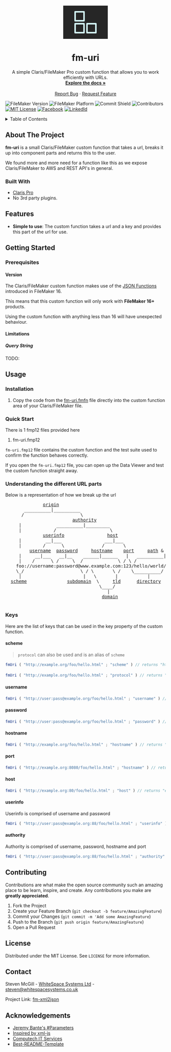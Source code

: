 <p align="center">
  <a href="https://github.com/stevenwhitespacesystems/fm-uri">
    <img src="logo.png" alt="fm-uri" width="140" height="104">
  </a>

  <h1 align="center">fm-uri</h1>

  <p align="center">
    A simple Claris/FileMaker Pro custom function that allows you to work efficiently with URLs.
    <br />
    <a href="https://github.com/stevenwhitespacesystems/fm-uri"><strong>Explore the docs »</strong></a>
    <br />
    <br />
    <a href="https://github.com/stevenwhitespacesystems/fm-uri/issues">Report Bug</a>
    ·
    <a href="https://github.com/stevenwhitespacesystems/fm-uri/issues">Request Feature</a>
  </p>
</p>

<!-- PROJECT SHIELDS -->

![FileMaker Version][filemaker-shield]
![FileMaker Platform][platform-shield]
![Commit Shield][commit-shield]
![Contributors][contributors-shield]
[![MIT License][license-shield]][license-url]
[![Facebook][facebook-shield]][facebook-url]
[![LinkedId][linkedin-shield]][linkedin-url]

<!-- TABLE OF CONTENTS -->
<details>
  <summary>Table of Contents</summary>
  <ol>
    <li>
      <a href="#about-the-project">About The Project</a>
      <ul>
        <li><a href="#built-with">Built With</a></li>
      </ul>
    </li>
    <li>
      <a href="#features">Features</a>
    </li>
    <li>
      <a href="#getting-started">Getting Started</a>
      <ul>
        <li>
          <a href="#prerequisites">Prerequisites</a>
          <ul>
            <li><a href="#version">Version</a></li>
            <li><a href="#custom-functions">Custom Functions</a></li>
            <li><a href="#limitations">Limitations</a></li>
          </ul>
        </li>
      </ul>
    </li>
    <li>
      <a href="#usage">Usage</a>
        <ul>
          <li><a href="#installation">Installation</a></li>
          <li><a href="#quick-start">Quick Start</a></li>
          <li><a href="#sample-conversions">Sample Conversions</a></li>
          <li><a href="#parameters">Parameters</a></li>
        </ul>
    </li>
    <li><a href="#roadmap">Roadmap</a></li>
    <li><a href="#contributing">Contributing</a></li>
    <li><a href="#license">License</a></li>
    <li><a href="#contact">Contact</a></li>
    <li><a href="#acknowledgments">Acknowledgments</a></li>
  </ol>
</details>

<!-- ABOUT THE PROJECT -->

## About The Project

**fm-uri** is a small Claris/FileMaker custom function that takes a url, breaks it up into component parts and returns this to the user.

We found more and more need for a function like this as we expose Claris/FileMaker to AWS and REST API's in general.

### Built With

- [Claris Pro](https://www.claris.com/pro/)
- No 3rd party plugins.

<!-- FEATURES -->

## Features

- **Simple to use**: The custom function takes a url and a key and provides this part of the url for use.

<!-- GETTING STARTED -->

## Getting Started

### Prerequisites

#### Version

The Claris/FileMaker custom function makes use of the [JSON Functions](https://fmhelp.filemaker.com/help/16/fmp/en/index.html#page/FMP_Help/json-functions.html) introduced in FileMaker 16.

This means that this custom function will only work with **FileMaker 16+** products.

Using the custom function with anything less than 16 will have unexpected behaviour.

#### Limitations

##### Query String

TODO:

<!-- USAGE EXAMPLES -->

## Usage

### Installation

1. Copy the code from the [fm-uri.fmfn](https://raw.githubusercontent.com/stevenwhitespacesystems/fm-uri/main/fm-uri.fmfn) file directly into the custom function area of your Claris/FileMaker file.

### Quick Start

There is 1 fmp12 files provided here

1. fm-uri.fmp12

`fm-uri.fmp12` file contains the custom function and the test suite used to confirm the function behaves correctly.

If you open the `fm-uri.fmp12` file, you can open up the Data Viewer and test the custom function straight away.

### Understanding the different URL parts

Below is a representation of how we break up the url

<pre class="ascii-art">              <a href="docs.html#accessors-origin">origin</a>
<span class="line">       __________|__________
      /                     \
</span>                         <a href="#authority">authority</a>
<span class="line">     |             __________|_________
     |            /                    \
</span>              <a href="#userinfo">userinfo</a>                <a href="#host">host</a>                          <a href="docs.html#accessors-resource">resource</a>
<span class="line">     |         __|___                ___|___                 __________|___________
     |        /      \              /       \               /                      \
</span>         <a href="#username">username</a>  <a href="#password">password</a>     <a href="#hostname">hostname</a>    <a href="#port">port</a>     <a href="docs.html#accessors-pathname">path</a> &amp; <a href="docs.html#accessors-segment">segment</a>      <a href="docs.html#accessors-search">query</a>   <a href="docs.html#accessors-hash">fragment</a>
<span class="line">     |     __|___   __|__    ______|______   |   __________|_________   ____|____   |
     |    /      \ /     \  /             \ / \ /                    \ /         \ / \
</span>    foo://username:password@www.example.com:123/hello/world/there.html?name=ferret#foo
<span class="line">    \_/                     \ / \       \ /    \__________/ \     \__/
     |                       |   \       |           |       \      |
</span>  <a href="#scheme">scheme</a>               <a href="docs.html#accessors-subdomain">subdomain</a>  <span class="line">\</span>     <a href="docs.html#accessors-tld">tld</a>      <a href="docs.html#accessors-directory">directory</a>    <span class="line">\</span>   <a href="docs.html#accessors-suffix">suffix</a>
<span class="line">                                   \____/                      \___/
                                      |                          |
</span>                                    <a href="docs.html#accessors-domain">domain</a>                   <a href="docs.html#accessors-filename">filename</a>

</pre>

### Keys

Here are the list of keys that can be used in the key property of the custom function.

#### scheme
> `protocol` can also be used and is an alias of `scheme`
```javascript
fmUri ( "http://example.org/foo/hello.html" ; "scheme" ) // returns "http"

fmUri ( "http://example.org/foo/hello.html" ; "protocol" ) // returns "http"
```

#### username

```javascript
fmUri ( "http://user:pass@example.org/foo/hello.html" ; "username" ) // returns "user"
```

#### password

```javascript
fmUri ( "http://user:pass@example.org/foo/hello.html" ; "password" ) // returns "pass"
```

#### hostname

```javascript
fmUri ( "http://example.org/foo/hello.html" ; "hostname" ) // returns "example.org"
```

#### port

```javascript
fmUri ( "http://example.org:8080/foo/hello.html" ; "hostname" ) // returns "8080"
```

#### host

```javascript
fmUri ( "http://example.org:80/foo/hello.html" ; "host" ) // returns "example.org:80"
```

#### userinfo

Userinfo is comprised of username and password

```javascript
fmUri ( "http://user:pass@example.org:88/foo/hello.html" ; "userinfo" ) // returns "user:pass"
```

#### authority

Authority is comprised of username, password, hostname and port

```javascript
fmUri ( "http://user:pass@example.org:88/foo/hello.html" ; "authority" ) // returns "user:pass@example.org:88"
```

<!-- CONTRIBUTING -->

## Contributing

Contributions are what make the open source community such an amazing place to be learn, inspire, and create. Any contributions you make are **greatly appreciated**.

1. Fork the Project
2. Create your Feature Branch (`git checkout -b feature/AmazingFeature`)
3. Commit your Changes (`git commit -m 'Add some AmazingFeature`)
4. Push to the Branch (`git push origin feature/AmazingFeature`)
5. Open a Pull Request

<!-- LICENSE -->

## License

Distributed under the MIT License. See `LICENSE` for more information.

<!-- CONTACT -->

## Contact

Steven McGill - [WhiteSpace Systems Ltd](https://whitespacesystems.co.uk) - [steven@whitespacesystems.co.uk](mailto:steven@whitespacesystems.co.uk)

Project Link: [fm-xml2json](https://github.com/stevenwhitespacesystems/fm-uri)

<!-- ACKNOWLEDGEMENTS -->

## Acknowledgements

- [Jeremy Bante's #Parameters](http://www.modularfilemaker.org/module/parameters/)
- [Inspired by xml-js](https://github.com/nashwaan/xml-js)
- [Computech IT Services](https://www.computech-it.co.uk)
- [Best-README-Template](https://github.com/othneildrew/Best-README-Template)

<!-- MARKDOWN LINKS & IMAGES -->

[filemaker-shield]: https://img.shields.io/badge/filemaker-%3E%3D%2016.0.0-009edb.svg
[platform-shield]: https://img.shields.io/badge/platform-Pro%20%7C%20Go%20%7C%20Server%20%7C%20Webdirect%20%7C%20Cloud-purple.svg
[contributors-shield]: https://img.shields.io/github/contributors/stevenwhitespacesystems/fm-uri.svg
[license-shield]: https://img.shields.io/badge/license-MIT-blue.svg
[commit-shield]: https://img.shields.io/github/last-commit/stevenwhitespacesystems/fm-uri.svg
[license-url]: https://choosealicense.com/licenses/mit
[linkedin-shield]: https://img.shields.io/badge/-LinkedIn-black.svg?logo=linkedin&colorB=0077B5
[linkedin-url]: https://www.linkedin.com/company/whitespace-systems-ltd/
[facebook-shield]: https://img.shields.io/badge/-facebook-white.svg?logo=facebook&colorB=3578E5
[facebook-url]: https://www.facebook.com/WhitespaceSystemsLtd/